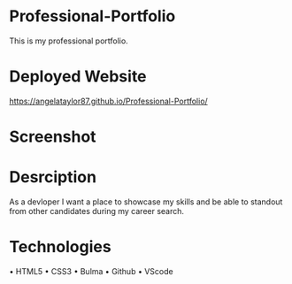 # Professional-Portfolio
This is my professional portfolio.

# Deployed Website
 https://angelataylor87.github.io/Professional-Portfolio/

 # Screenshot

 
 # Desrciption 
 As a devloper I want a place to showcase my skills and be able to standout from other candidates during my career search. 

# Technologies
• HTML5
• CSS3
• Bulma
• Github
• VScode